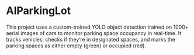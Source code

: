# AIParkingLot
This project uses a custom-trained YOLO object detection trained on 1000+ aerial images of cars to monitor parking space occupancy in real-time. It tracks vehicles, checks if they’re in designated spaces, and marks the parking spaces as either empty (green) or occupied (red).


